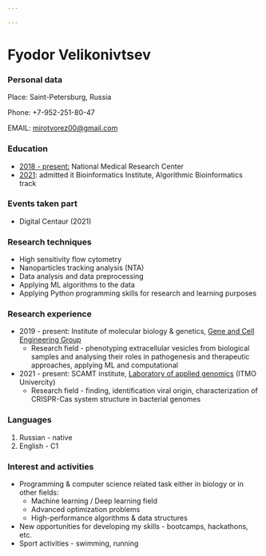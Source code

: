 ```yaml
---

---
```


# Fyodor Velikonivtsev

### Personal data

Place: Saint-Petersburg, Russia

Phone: +7-952-251-80-47

EMAIL: mirotvorez00@gmail.com

### Education

- <u>2018 - present:</u> National Medical Research Center
- <u>2021</u>: admitted it Bioinformatics Institute, Algorithmic Bioinformatics track

### Events taken part

* Digital Centaur (2021)

### Research techniques

* High sensitivity flow cytometry
* Nanoparticles tracking analysis (NTA)
* Data analysis and data preprocessing
* Applying ML algorithms to the data
* Applying Python programming skills for research and learning purposes

### Research experience

- 2019 - present: Institute of molecular biology & genetics, [Gene and Cell Engineering Group](http://www.almazovcentre.ru/?page_id=61203&lang=en)
  - Research field - phenotyping extracellular vesicles from biological samples and analysing their roles in pathogenesis and therapeutic approaches, applying ML and computational 
- 2021 - present: SCAMT institute, [Laboratory of applied genomics](https://scamt.ifmo.ru/ru/nauka/gruppyi/genome-bioinformatics/) (ITMO Univercity)
  - Research field - finding, identification viral origin, characterization of CRISPR-Cas system structure in bacterial genomes

### Languages

1. Russian - native
2. English - C1

### Interest and activities

- Programming & computer science related task either in biology or in other fields:
  - Machine learning / Deep learning field
  - Advanced optimization problems
  - High-performance algorithms & data structures
- New opportunities for developing my skills - bootcamps, hackathons, etc.
- Sport activities - swimming, running

